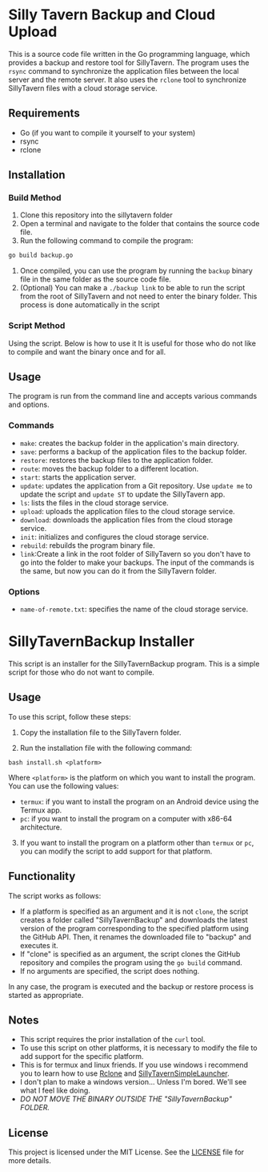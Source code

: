 # Silly Tavern Backup and Cloud Upload

This is a source code file written in the Go programming language, which provides a backup and restore tool for SillyTavern. The program uses the `rsync` command to synchronize the application files between the local server and the remote server. It also uses the `rclone` tool to synchronize SillyTavern files with a cloud storage service.
## Requirements

- Go (if you want to compile it yourself to your system)
- rsync
- rclone

## Installation
### Build Method
1. Clone this repository into the sillytavern folder
2. Open a terminal and navigate to the folder that contains the source code file.
3. Run the following command to compile the program:

```bash
go build backup.go
```
1. Once compiled, you can use the program by running the `backup` binary file in the same folder as the source code file.
2. (Optional) You can make a `./backup link` to be able to run the script from the root of SillyTavern and not need to enter the binary folder. This process is done automatically in the script
### Script Method
Using the script. Below is how to use it
It is useful for those who do not like to compile and want the binary once and for all.
## Usage

The program is run from the command line and accepts various commands and options.

### Commands

- `make`: creates the backup folder in the application's main directory.
- `save`: performs a backup of the application files to the backup folder.
- `restore`: restores the backup files to the application folder.
- `route`: moves the backup folder to a different location.
- `start`: starts the application server.
- `update`: updates the application from a Git repository. Use `update me` to update the script and `update ST` to update the SillyTavern app.
- `ls`: lists the files in the cloud storage service.
- `upload`: uploads the application files to the cloud storage service.
- `download`: downloads the application files from the cloud storage service.
- `init`: initializes and configures the cloud storage service.
- `rebuild`: rebuilds the program binary file.
- `link`:Create a link in the root folder of SillyTavern so you don't have to go into the folder to make your backups. The input of the commands is the same, but now you can do it from the SillyTavern folder.

### Options
- `name-of-remote.txt`: specifies the name of the cloud storage service.


# SillyTavernBackup Installer

This script is an installer for the SillyTavernBackup program. This is a simple script for those who do not want to compile.
## Usage

To use this script, follow these steps:

1. Copy the installation file to the SillyTavern folder.

2. Run the installation file with the following command:

```
bash install.sh <platform>
```

Where `<platform>` is the platform on which you want to install the program. You can use the following values:

- `termux`: if you want to install the program on an Android device using the Termux app.
- `pc`: if you want to install the program on a computer with x86-64 architecture.

3. If you want to install the program on a platform other than `termux` or `pc`, you can modify the script to add support for that platform.

## Functionality

The script works as follows:

- If a platform is specified as an argument and it is not `clone`, the script creates a folder called "SillyTavernBackup" and downloads the latest version of the program corresponding to the specified platform using the GitHub API. Then, it renames the downloaded file to "backup" and executes it.
- If "clone" is specified as an argument, the script clones the GitHub repository and compiles the program using the `go build` command.
- If no arguments are specified, the script does nothing.

In any case, the program is executed and the backup or restore process is started as appropriate.

## Notes

- This script requires the prior installation of the `curl` tool.
- To use this script on other platforms, it is necessary to modify the file to add support for the specific platform.
- This is for termux and linux friends. If you use windows i recommend you to learn how to use [Rclone](https://rclone.org/) and [SillyTavernSimpleLauncher](https://github.com/BlueprintCoding/SillyTavernSimpleLauncher).
- I don't plan to make a windows version... Unless I'm bored. We'll see what I feel like doing.
- *DO NOT MOVE THE BINARY OUTSIDE THE "SillyTavernBackup" FOLDER.*
## License

This project is licensed under the MIT License. See the [LICENSE](LICENSE) file for more details.
